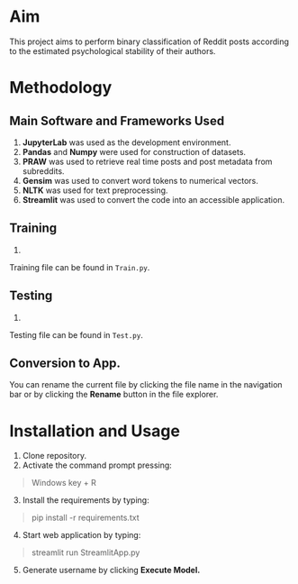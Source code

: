 # Aim
This project aims to perform binary classification of Reddit posts according to the estimated psychological stability of their authors.

# Methodology
## Main Software and Frameworks Used
1. **JupyterLab** was used as the development environment.
2. **Pandas** and **Numpy** were used for construction of datasets.
3. **PRAW** was used to retrieve real time posts and post metadata from subreddits.
4. **Gensim** was used to convert word tokens to numerical vectors.
5. **NLTK** was used for text preprocessing.
6. **Streamlit** was used to convert the code into an accessible application. 

## Training
1. 

Training file can be found in `Train.py`.

## Testing

1.

Testing file can be found in `Test.py`.

## Conversion to App.

You can rename the current file by clicking the file name in the navigation bar or by clicking the **Rename** button in the file explorer.

# Installation and Usage
1. Clone repository.
2. Activate the command prompt pressing:
 > Windows key + R  
3. Install the requirements by typing:
> pip install -r requirements.txt
4. Start web application by typing:
> streamlit run StreamlitApp.py
5. Generate username by clicking **Execute Model.**
